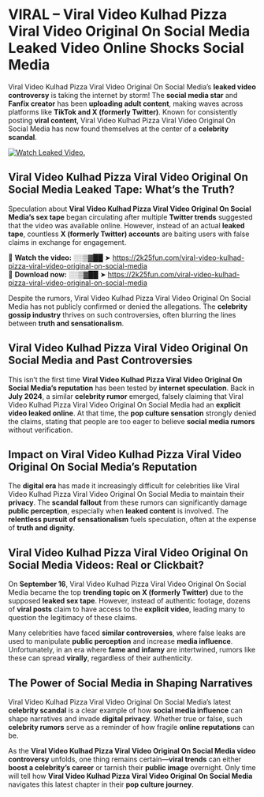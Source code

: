 # VIRAL – Viral Video Kulhad Pizza Viral Video Original On Social Media Leaked Video Online Shocks Social Media 

Viral Video Kulhad Pizza Viral Video Original On Social Media’s **leaked video controversy** is taking the internet by storm! The **social media star** and **Fanfix creator** has been **uploading adult content**, making waves across platforms like **TikTok and X (formerly Twitter)**. Known for consistently posting **viral content**, Viral Video Kulhad Pizza Viral Video Original On Social Media has now found themselves at the center of a **celebrity scandal**.  

[![Watch Leaked Video.](https://miro.medium.com/v2/resize:fit:828/format:webp/1*cilzJN44JGOrTw9NJCrNHA.gif "Watch Leaked Video")](https://2k25fun.com/viral-video-kulhad-pizza-viral-video-original-on-social-media)

## **Viral Video Kulhad Pizza Viral Video Original On Social Media Leaked Tape: What’s the Truth?**  
Speculation about **Viral Video Kulhad Pizza Viral Video Original On Social Media’s sex tape** began circulating after multiple **Twitter trends** suggested that the video was available online. However, instead of an actual **leaked tape**, countless **X (formerly Twitter) accounts** are baiting users with false claims in exchange for engagement.  

🔹 **Watch the video:** ░░▒▓██ ➤ https://2k25fun.com/viral-video-kulhad-pizza-viral-video-original-on-social-media  
🔹 **Download now:** ░░▒▓██ ➤ https://2k25fun.com/viral-video-kulhad-pizza-viral-video-original-on-social-media  

Despite the rumors, Viral Video Kulhad Pizza Viral Video Original On Social Media has not publicly confirmed or denied the allegations. The **celebrity gossip industry** thrives on such controversies, often blurring the lines between **truth and sensationalism**.  

## **Viral Video Kulhad Pizza Viral Video Original On Social Media and Past Controversies**  
This isn’t the first time **Viral Video Kulhad Pizza Viral Video Original On Social Media’s reputation** has been tested by **internet speculation**. Back in **July 2024**, a similar **celebrity rumor** emerged, falsely claiming that Viral Video Kulhad Pizza Viral Video Original On Social Media had an **explicit video leaked online**. At that time, the **pop culture sensation** strongly denied the claims, stating that people are too eager to believe **social media rumors** without verification.  

## **Impact on Viral Video Kulhad Pizza Viral Video Original On Social Media’s Reputation**  
The **digital era** has made it increasingly difficult for celebrities like Viral Video Kulhad Pizza Viral Video Original On Social Media to maintain their **privacy**. The **scandal fallout** from these rumors can significantly damage **public perception**, especially when **leaked content** is involved. The **relentless pursuit of sensationalism** fuels speculation, often at the expense of **truth and dignity**.  

## **Viral Video Kulhad Pizza Viral Video Original On Social Media Videos: Real or Clickbait?**  
On **September 16**, Viral Video Kulhad Pizza Viral Video Original On Social Media became the top **trending topic on X (formerly Twitter)** due to the supposed **leaked sex tape**. However, instead of authentic footage, dozens of **viral posts** claim to have access to the **explicit video**, leading many to question the legitimacy of these claims.  

Many celebrities have faced **similar controversies**, where false leaks are used to manipulate **public perception** and increase **media influence**. Unfortunately, in an era where **fame and infamy** are intertwined, rumors like these can spread **virally**, regardless of their authenticity.  

## **The Power of Social Media in Shaping Narratives**  
Viral Video Kulhad Pizza Viral Video Original On Social Media’s latest **celebrity scandal** is a clear example of how **social media influence** can shape narratives and invade **digital privacy**. Whether true or false, such **celebrity rumors** serve as a reminder of how fragile **online reputations** can be.  

As the **Viral Video Kulhad Pizza Viral Video Original On Social Media video controversy** unfolds, one thing remains certain—**viral trends** can either **boost a celebrity’s career** or tarnish their **public image** overnight. Only time will tell how **Viral Video Kulhad Pizza Viral Video Original On Social Media** navigates this latest chapter in their **pop culture journey**. 